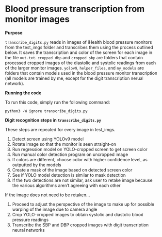 # Blood pressure transcription from monitor images

**Purpose**

`transcribe_digits.py` reads in images of iHealth blood pressure monitors from the test_imgs folder and transcribes them using the process outlined below. It saves the transcription and color of the screen for each image in the file `out.txt`. `cropped_dbp` and `cropped_sbp` are folders that contain processed cropped images of the diastolic and systolic readings from each of the larger monitor images. `yolov9`, `helper_files`, and `my_models` are folders that contain models used in the blood pressure monitor transcription (all models are trained by me, except for the digit transcription nerual network).

**Running the code**

To run this code, simply run the following command:

    python3 -W ignore transcribe_digits.py

**Digit recognition steps in `transcribe_digits.py`**

These steps are repeated for every image in test_imgs.
1) Detect screen using YOLOv9 model
2) Rotate image so that the monitor is seen straight-on
3) Run regression model on YOLO-cropped screen to get screen color
4) Run manual color detection program on uncropped image
5) If colors are different, choose color with higher confidence level, as outputted by the models
6) Create a mask of the image based on detected screen color
7) See if YOLO model detection is similar to mask detection
8) If the two detections are not similar, ask user to retake image because the various algorithms aren’t agreeing with each other

If the image does not need to be retaken...
1) Proceed to adjust the perspective of the image to make up for possible warping of the image due to camera angle
2) Crop YOLO-cropped images to obtain systolic and diastolic blood pressure readings
3) Transcribe the SBP and DBP cropped images with digit transcription neural networks
